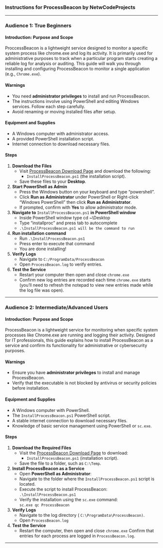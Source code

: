 ### **Instructions for ProcessBeacon by NetwCodeProjects**

---

### **Audience 1: True Beginners**

#### **Introduction: Purpose and Scope**

ProccessBeacon is a lightweight service designed to monitor a specific system process like chrome.exe and log its activity. It is primarily used for administrative purposes to track when a particular program starts creating a reliable log for analysis or auditing. This guide will walk you through installing and configuring ProcessBeacon to monitor a single application (e.g., `Chrome.exe`). 

#### **Warnings**

* You need **administrator privileges** to install and run ProcessBeacon.  
* The instructions involve using PowerShell and editing Windows services. Follow each step carefully.  
* Avoid renaming or moving installed files after setup.

#### **Equipment and Supplies**

* A Windows computer with administrator access.  
* A provided PowerShell installation script.  
* Internet connection to download necessary files.

#### **Steps**

1. **Download the Files**  
   * Visit [ProcessBeacon Download Page](http://example.com) and download the following:  
     * `InstallProcessBeacon.ps1` (the installation script).  
   * Save these files to your **Desktop**.  
2. **Start PowerShell as Admin**  
   * Press the Windows button on your keyboard and type “powershell”.  
   * Click **Run as Administrator** under PowerShell or Right-click “Windows PowerShell” then click **Run as Administrator**.  
   * If prompted, confirm with **Yes** to allow administrator mode.  
3. **Navigate to** `InstallProcessBeacon.ps1` **in PowerShell window**  
   * Inside PowerShell window type cd \~\\Desktop  
   * Type “installproc” and press tab to autocomplete  
   * `.\InstallProcessBeacon.ps1 will be the command to run`  
4. **Run installation command**  
   * Run `.\InstallProcessBeacon.ps1`  
   * Press enter to execute that command  
   * You are done installing\!  
5. **Verify Logs**   
   * Navigate to `C:/ProgramData/ProcessBeacon`  
   * Open `ProcessBeacon.log` to verify entries.  
6. **Test the Service**  
   * Restart your computer then open and close `chrome.exe`  
   * Confirm new log entries are recorded each time `chrome.exe` starts (you’ll need to refresh the notepad to view new entries made while the log file was open).

---

### **Audience 2: Intermediate/Advanced Users**

#### **Introduction: Purpose and Scope**

ProcessBeacon is a lightweight service for monitoring when specific system processes like Chrome.exe are running and logging their activity. Designed for IT professionals, this guide explains how to install ProcessBeacon as a service and confirm its functionality for administrative or cybersecurity purposes.

#### **Warnings**

* Ensure you have **administrator privileges** to install and manage ProcessBeacon.  
* Verify that the executable is not blocked by antivirus or security policies before installation.

#### **Equipment and Supplies**

* A Windows computer with PowerShell.  
* The `InstallProcessBeacon.ps1` PowerShell script.  
* A stable internet connection to download necessary files.  
* Knowledge of basic service management using PowerShell or `sc.exe`.

#### **Steps**

1. **Download the Required Files**  
   * Visit the [ProcessBeacon Download Page](http://example.com) to download:  
     * `InstallProcessBeacon.ps1` (installation script).  
   * Save the file to a folder, such as `C:\Temp`.  
2. **Install ProcessBeacon as a Service**  
   * Open **PowerShell as Administrator**:  
   * Navigate to the folder where the `InstallProcessBeacon.ps1` script is located.  
   * Execute the script to install ProcessBeacon:  
     `.\InstallProcessBeacon.ps1`  
   * Verify the installation using the `sc.exe` command:  
     `sc.exe qc ProcessBeacon`  
3. **Verify Logs**  
   * Navigate to the log directory ( `C:\ProgramData\ProcessBeacon)`.  
   * Open `ProcessBeacon.log`  
4. **Test the Service**  
   * Restart the computer, then open and close `chrome.exe` Confirm that entries for each process are logged in `ProcessBeacon.log`.

---

